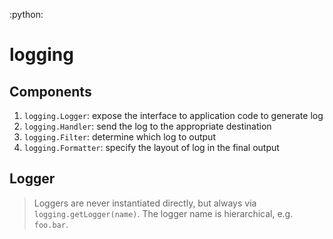 :python:

# logging


## Components

1. `logging.Logger`: expose the interface to application code to generate log
2. `logging.Handler`: send the log to the appropriate destination
3. `logging.Filter`: determine which log to output
4. `logging.Formatter`: specify the layout of log in the final output


## Logger

> Loggers are never instantiated directly, but always via `logging.getLogger(name)`. The logger name is hierarchical, e.g. `foo.bar`.
